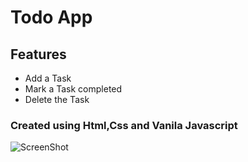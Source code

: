 # Todo App

## Features

- Add a Task
- Mark a Task completed
- Delete the Task

### Created using Html,Css and Vanila Javascript

![ScreenShot]('./todolist_1.png')
